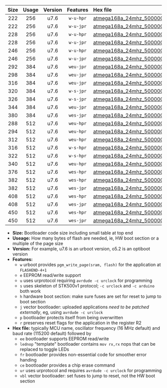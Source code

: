 |Size|Usage|Version|Features|Hex file|
|:-:|:-:|:-:|:-:|:--|
|222|256|u7.6|`w-u-hpr`|[atmega168a_24mhz_500000bps_ur.hex](https://raw.githubusercontent.com/stefanrueger/urboot/main/atmega168a_24mhz_500000bps_ur.hex)|
|222|256|u7.6|`w-u-jpr`|[atmega168a_24mhz_500000bps_ur_vbl.hex](https://raw.githubusercontent.com/stefanrueger/urboot/main/atmega168a_24mhz_500000bps_ur_vbl.hex)|
|228|256|u7.6|`w-u-hpr`|[atmega168a_24mhz_500000bps_lednop_ur.hex](https://raw.githubusercontent.com/stefanrueger/urboot/main/atmega168a_24mhz_500000bps_lednop_ur.hex)|
|228|256|u7.6|`w-u-jpr`|[atmega168a_24mhz_500000bps_lednop_ur_vbl.hex](https://raw.githubusercontent.com/stefanrueger/urboot/main/atmega168a_24mhz_500000bps_lednop_ur_vbl.hex)|
|246|256|u7.6|`w-u-hpr`|[atmega168a_24mhz_500000bps_lednop_fr_ur.hex](https://raw.githubusercontent.com/stefanrueger/urboot/main/atmega168a_24mhz_500000bps_lednop_fr_ur.hex)|
|246|256|u7.6|`w-u-jpr`|[atmega168a_24mhz_500000bps_lednop_fr_ur_vbl.hex](https://raw.githubusercontent.com/stefanrueger/urboot/main/atmega168a_24mhz_500000bps_lednop_fr_ur_vbl.hex)|
|292|384|u7.6|`weu-jpr`|[atmega168a_24mhz_500000bps_ee_ur_vbl.hex](https://raw.githubusercontent.com/stefanrueger/urboot/main/atmega168a_24mhz_500000bps_ee_ur_vbl.hex)|
|298|384|u7.6|`weu-jpr`|[atmega168a_24mhz_500000bps_ee_lednop_ur_vbl.hex](https://raw.githubusercontent.com/stefanrueger/urboot/main/atmega168a_24mhz_500000bps_ee_lednop_ur_vbl.hex)|
|316|384|u7.6|`weu-jpr`|[atmega168a_24mhz_500000bps_ee_lednop_fr_ur_vbl.hex](https://raw.githubusercontent.com/stefanrueger/urboot/main/atmega168a_24mhz_500000bps_ee_lednop_fr_ur_vbl.hex)|
|320|384|u7.6|`w-s-jpr`|[atmega168a_24mhz_500000bps_vbl.hex](https://raw.githubusercontent.com/stefanrueger/urboot/main/atmega168a_24mhz_500000bps_vbl.hex)|
|326|384|u7.6|`w-s-jpr`|[atmega168a_24mhz_500000bps_lednop_vbl.hex](https://raw.githubusercontent.com/stefanrueger/urboot/main/atmega168a_24mhz_500000bps_lednop_vbl.hex)|
|344|384|u7.6|`weu-jpr`|[atmega168a_24mhz_500000bps_ee_lednop_fr_ce_ur_vbl.hex](https://raw.githubusercontent.com/stefanrueger/urboot/main/atmega168a_24mhz_500000bps_ee_lednop_fr_ce_ur_vbl.hex)|
|380|384|u7.6|`wes-jpr`|[atmega168a_24mhz_500000bps_ee_vbl.hex](https://raw.githubusercontent.com/stefanrueger/urboot/main/atmega168a_24mhz_500000bps_ee_vbl.hex)|
|288|512|u7.6|`weu-hpr`|[atmega168a_24mhz_500000bps_ee_ur.hex](https://raw.githubusercontent.com/stefanrueger/urboot/main/atmega168a_24mhz_500000bps_ee_ur.hex)|
|294|512|u7.6|`weu-hpr`|[atmega168a_24mhz_500000bps_ee_lednop_ur.hex](https://raw.githubusercontent.com/stefanrueger/urboot/main/atmega168a_24mhz_500000bps_ee_lednop_ur.hex)|
|312|512|u7.6|`weu-hpr`|[atmega168a_24mhz_500000bps_ee_lednop_fr_ur.hex](https://raw.githubusercontent.com/stefanrueger/urboot/main/atmega168a_24mhz_500000bps_ee_lednop_fr_ur.hex)|
|316|512|u7.6|`w-s-hpr`|[atmega168a_24mhz_500000bps.hex](https://raw.githubusercontent.com/stefanrueger/urboot/main/atmega168a_24mhz_500000bps.hex)|
|322|512|u7.6|`w-s-hpr`|[atmega168a_24mhz_500000bps_lednop.hex](https://raw.githubusercontent.com/stefanrueger/urboot/main/atmega168a_24mhz_500000bps_lednop.hex)|
|340|512|u7.6|`weu-hpr`|[atmega168a_24mhz_500000bps_ee_lednop_fr_ce_ur.hex](https://raw.githubusercontent.com/stefanrueger/urboot/main/atmega168a_24mhz_500000bps_ee_lednop_fr_ce_ur.hex)|
|376|512|u7.6|`wes-hpr`|[atmega168a_24mhz_500000bps_ee.hex](https://raw.githubusercontent.com/stefanrueger/urboot/main/atmega168a_24mhz_500000bps_ee.hex)|
|382|512|u7.6|`wes-hpr`|[atmega168a_24mhz_500000bps_ee_lednop.hex](https://raw.githubusercontent.com/stefanrueger/urboot/main/atmega168a_24mhz_500000bps_ee_lednop.hex)|
|382|512|u7.6|`wes-jpr`|[atmega168a_24mhz_500000bps_ee_lednop_vbl.hex](https://raw.githubusercontent.com/stefanrueger/urboot/main/atmega168a_24mhz_500000bps_ee_lednop_vbl.hex)|
|408|512|u7.6|`wes-hpr`|[atmega168a_24mhz_500000bps_ee_lednop_fr.hex](https://raw.githubusercontent.com/stefanrueger/urboot/main/atmega168a_24mhz_500000bps_ee_lednop_fr.hex)|
|408|512|u7.6|`wes-jpr`|[atmega168a_24mhz_500000bps_ee_lednop_fr_vbl.hex](https://raw.githubusercontent.com/stefanrueger/urboot/main/atmega168a_24mhz_500000bps_ee_lednop_fr_vbl.hex)|
|450|512|u7.6|`wes-hpr`|[atmega168a_24mhz_500000bps_ee_lednop_fr_ce.hex](https://raw.githubusercontent.com/stefanrueger/urboot/main/atmega168a_24mhz_500000bps_ee_lednop_fr_ce.hex)|
|450|512|u7.6|`wes-jpr`|[atmega168a_24mhz_500000bps_ee_lednop_fr_ce_vbl.hex](https://raw.githubusercontent.com/stefanrueger/urboot/main/atmega168a_24mhz_500000bps_ee_lednop_fr_ce_vbl.hex)|

- **Size:** Bootloader code size including small table at top end
- **Useage:** How many bytes of flash are needed, ie, HW boot section or a multiple of the page size
- **Version:** For example, u7.6 is an urboot version, o5.2 is an optiboot version
- **Features:**
  + `w` urboot provides `pgm_write_page(sram, flash)` for the application at `FLASHEND-4+1`
  + `e` EEPROM read/write support
  + `u` uses urprotocol requiring `avrdude -c urclock` for programming
  + `s` uses skeleton of STK500v1 protocol; `-c urclock` and `-c arduino` both work
  + `h` hardware boot section: make sure fuses are set for reset to jump to boot section
  + `j` vector bootloader: uploaded applications *need to be patched externally*, eg, using `avrdude -c urclock`
  + `p` bootloader protects itself from being overwritten
  + `r` preserves reset flags for the application in the register R2
- **Hex file:** typically MCU name, oscillator frequency (16 MHz default) and baud rate (115200 default) followed by
  + `ee` bootloader supports EEPROM read/write
  + `lednop` "template" bootloader contains `mov rx,rx` nops that can be replaced to toggle LEDs
  + `fr` bootloader provides non-essential code for smoother error handing
  + `ce` bootloader provides a chip erase command
  + `ur` uses urprotocol and requires `avrdude -c urclock` for programming
  + `vbl` vector bootloader: set fuses to jump to reset, not the HW boot section
